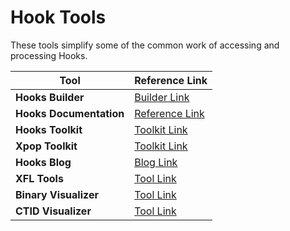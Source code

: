 # Hook Tools

These tools simplify some of the common work of accessing and processing Hooks.

| Tool                    | Reference Link                                                   |
| ----------------------- | ---------------------------------------------------------------- |
| **Hooks Builder**       | [Builder Link](https://hooks-builder.xrpl.org/develop)           |
| **Hooks Documentation** | [Reference Link](https://xrpl-hooks.readme.io/)                  |
| **Hooks Toolkit**       | [Toolkit Link](https://hooks-toolkit-client.vercel.app/)         |
| **Xpop Toolkit**        | [Toolkit Link](https://github.com/Transia-RnD/xpop-toolkit)      |
| **Hooks Blog**          | [Blog Link](https://dev.to/t/xrplhooks/top/infinity)             |
| **XFL Tools**           | [Tool Link](https://richardah.github.io/xfl-tools/)              |
| **Binary Visualizer**   | [Tool Link](https://richardah.github.io/xrpl-binary-visualizer/) |
| **CTID Visualizer**     | [Tool Link](https://transia-rnd.github.io/xrpl-ctid-visualizer/) |

